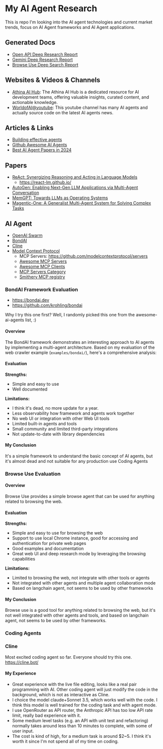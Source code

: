 # My AI Agent Research

This is repo I'm looking into the AI agent technologies and current market trends, focus on AI Agent frameworks and AI Agent applications.

## Generated Docs

- [Open API Deep Research Report](reports/open-api-deep-research.md)
- [Gemini Deep Research Report](reports/gemini-deep-research-report.md)
- [Browse Use Deep Search Report](reports/browse-use-deep-search-report.md)

## Websites & Videos & Channels

 - [Athina AI Hub](https://hub.athina.ai/): The Athina AI Hub is a dedicated resource for AI development teams, offering valuable insights, curated content, and actionable knowledge.
 - [WorldofAI@youtube](https://www.youtube.com/@intheworldofai):  This youtube channel has many AI agents and actually source code on the latest AI agents news.

 ## Articles & Links

 - [Building effective agents](https://www.anthropic.com/research/building-effective-agents)
 - [Github Awesome AI Agents](https://github.com/e2b-dev/awesome-ai-agents)
 - [Best AI Agent Papers in 2024](https://juteq.ca/biggest-ai-agent-paper-releases-2024/)

## Papers

 - [ReAct: Synergizing Reasoning and Acting in Language Models](https://arxiv.org/abs/2210.03629)
    - https://react-lm.github.io/
 - [AutoGen: Enabling Next-Gen LLM Applications via Multi-Agent Conversation](https://arxiv.org/abs/2308.08155)
 - [MemGPT: Towards LLMs as Operating Systems](https://arxiv.org/abs/2310.08560)
 - [Magentic-One: A Generalist Multi-Agent System for Solving Complex Tasks](https://www.microsoft.com/en-us/research/uploads/prod/2024/11/MagenticOne.pdf)



## AI Agent

 - [OpenAI Swarm](https://github.com/openai/swarm)
 - [BondAI](examples/bondai/README.md)
 - [Cline](https://cline.bot/)
 - [Model Context Protocol](https://modelcontextprotocol.io/)
   - MCP Servers: https://github.com/modelcontextprotocol/servers
   - [Awesome MCP Servers](https://github.com/punkpeye/awesome-mcp-servers)
   - [Awesome MCP Clients](https://github.com/punkpeye/awesome-mcp-clients/)
   - [MCP Servers Category](https://glama.ai/mcp/servers)
   - [Smithery MCP registry](https://smithery.ai/)


### BondAI Framework Evaluation

- https://bondai.dev
- https://github.com/krohling/bondai

Why I try this one first?  Well, I randomly picked this one from the awesome-ai-agents list, :)

#### Overview
The BondAI framework demonstrates an interesting approach to AI agents by implementing a multi-agent architecture. Based on my evaluation of the web crawler example (`examples/bondai/`), here's a comprehensive analysis:

#### Evaluation

**Strengths:**
 - Simple and easy to use
 - Well documented

**Limitations:**
- I think it's dead, no more update for a year.
- Less observability how framework and agents work together
- No web UI or integration with other Web UI tools
- Limited built-in agents and tools
- Small community and limited third-party integrations
- Not update-to-date with library dependencies

#### My Conclusion
It's a simple framework to understand the basic concept of AI agents, but it's almost dead and not suitable for any production use Coding Agents

### Browse Use Evaluation

#### Overview
Browse Use provides a simple browse agent that can be used for anything related to browsing the web.

#### Evaluation

**Strengths:**
- Simple and easy to use for browsing the web
- Support to use local Chrome instance, good for accessing and authentication for private web pages
- Good examples and documentation
- Great web UI and deep research mode by leveraging the browsing capabilities

**Limitations:**
- Limited to browsing the web, not integrate with other tools or agents
- Not integrated with other agents and multiple agent collaboration mode
- Based on langchain agent, not seems to be used by other frameworks

#### My Conclusion
Browse use is a good tool for anything related to browsing the web, but it's not well integrated with other agents and tools, and based on langchain agent, not seems to be used by other frameworks.


### Coding Agents

### Cline
Most excited coding agent so far. Everyone should try this one.
https://cline.bot/

#### My Experience
- Great experience with the live file editing, looks like a real pair programming with AI. Other coding agent will just modify the code in the background, which is not as interactive as Cline.
- I choice the model claude+Sonnet 3.5, which works well with the code. I think this model is well trained for the coding task and with agent mode.
- I use OpenRouter as API router, the Anthropic API has too low API rate limit, really bad experience with it.
- Some medium level tasks (e.g. an API with unit test and refactoring) normally takes around less than 10 minutes to complete, with some of user input.
- The cost is kind of high, for a medium task is around $2~5. I think it's worth it since I'm not spend all of my time on coding.


